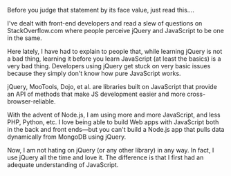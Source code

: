 Before you judge that statement by its face value, just read this....

I've dealt with front-end developers and read a slew of questions on StackOverflow.com where people perceive jQuery and JavaScript to be one in the same.

Here lately, I have had to explain to people that, while learning jQuery is not a bad thing, learning it before you learn JavaScript (at least the basics) is a very bad thing. Developers using jQuery get stuck on very basic issues because they simply don't know how pure JavaScript works.

jQuery, MooTools, Dojo, et al. are libraries built on JavaScript that provide an API of methods that make JS development easier and more cross-browser-reliable.

With the advent of Node.js, I am using more and more JavaScript, and less PHP, Python, etc. I love being able to build Web apps with JavaScript both in the back and front ends&mdash;but you can't build a Node.js app that pulls data dynamically from MongoDB using jQuery.

Now, I am not hating on jQuery (or any other library) in any way. In fact, I use jQuery all the time and love it. The difference is that I first had an adequate understanding of JavaScript.